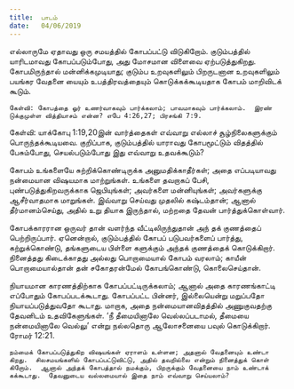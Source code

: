 ```yaml
---
title:  பாடம்
date:   04/06/2019
---
```


எல்லாருமே ஏதாவது ஒரு சமயத்தில் கோபப்பட்டு விடுகிறோம். குடும்பத்தில் யாரிடமாவது கோபப்படும்போது, அது மோசமான விளைவை ஏற்படுத்துகிறது.  கோபமிருந்தால் மன்னிக்கமுடியாது; குடும்ப உறவுகளிலும் பிறருடனான உறவுகளிலும் பயங்கர வேதனை யையும் உபத்திரவத்தையும் கொடுக்கக்கூடியதாக கோபம் மாறிவிடக் கூடும்.

`கேள்வி: கோபத்தை ஓர் உணர்வாகவும் பார்க்கலாம்; பாவமாகவும் பார்க்கலாம்.  இரண் டுக்குமுள்ள வித்தியாசம் என்ன? எபே 4:26,27; பிரசங்கி 7:9.`

கேள்வி: யாக்கோபு 1:19,20இன் வார்த்தைகள் எவ்வாறு எல்லாச் சூழ்நிலைகளுக்கும் பொருந்தக்கூடியவை.  குறிப்பாக, குடும்பத்தில் யாராவது கோபமூட்டும் விதத்தில் பேசும்போது, செயல்படும்போது இது எவ்வாறு உதவக்கூடும்?

கோபம் உங்களையே சுற்றிக்கொண்டிருக்க அனுமதிக்காதீர்கள்; அதை எப்படியாவது நன்மையான விஷயமாக மாற்றுங்கள்.  உங்களை தவறாகப் பேசி, புண்படுத்துகிறவருக்காக ஜெபியுங்கள்; அவர்களை மன்னியுங்கள்; அவர்களுக்கு ஆசீர்வாதமாக மாறுங்கள்.  இவ்வாறு செய்வது முதலில் கஷ்டம்தான்; ஆனால் தீர்மானம்செய்து, அதில் உறு தியாக இருந்தால், மற்றதை தேவன் பார்த்துக்கொள்வார்.

கோபக்காரரான ஒருவர் தான் வளர்ந்த வீட்டிலிருந்துதான் அந் தக் குணத்தைப் பெற்றிருப்பார்.  ஏனென்றால், குடும்பத்தில் கோபப் படுபவர்களைப் பார்த்து, கற்றுக்கொண்டு, தங்களுடைய பிள்ளை களுக்கும் அந்தக் குணத்தைக் கொடுக்கிறார்.  நினைத்தது கிடைக்காதது அல்லது பொறாமையால் கோபம் வரலாம்; காயீன் பொறாமையால்தான் தன் சகோதரன்மேல் கோபங்கொண்டு, கொலைசெய்தான்.

நியாயமான காரணத்திற்காக கோபப்பட்டிருக்கலாம்; ஆனால் அதை காரணங்காட்டி எப்போதும் கோபப்படக்கூடாது.  கோபப்பட்ட பின்னர், இல்லையென்று மறுப்பதோ நியாயப்படுத்துவதோ கூடாது.  மாறாக, அதை நன்மையானவிதத்தில் அணுகுவதற்கு தேவனிடம் உதவிகேளுங்கள்.  ‘நீ தீமையினாலே வெல்லப்படாமல், தீமையை நன்மையினாலே வெல்லு’ என்று நல்லதொரு ஆலோசனையை பவுல் கொடுக்கிறார். ரோமர் 12:21.

`நம்மைக் கோபப்படுத்துகிற விஷயங்கள் ஏராளம் உள்ளன; அதனால் வேதனையும் உண்டா கிறது.  சிலசமயங்களில் கோபப்பட்டுவிட்டு, அதில் தவறில்லை என்றும் நினைத்துக் கொள் கிறோம்.  ஆனால் அந்தக் கோபத்தால் நமக்கும், பிறருக்கும் வேதனையை நாம் உண்டாக் கக்கூடாது.  தேவனுடைய வல்லமையால் இதை நாம் எவ்வாறு செய்யலாம்?`